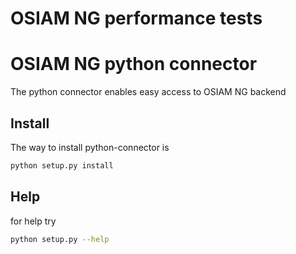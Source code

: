 # OSIAM NG performance tests

# OSIAM NG python connector

The python connector enables easy access to OSIAM NG backend 

## Install
The way to install python-connector is
```sh
python setup.py install
```

## Help
for help try
```sh
python setup.py --help
```


